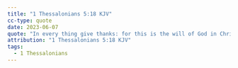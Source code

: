 ```yaml
---
title: "1 Thessalonians 5:18 KJV"
cc-type: quote
date: 2023-06-07
quote: "In every thing give thanks: for this is the will of God in Christ Jesus concerning you."
attribution: "1 Thessalonians 5:18 KJV"
tags:
  - 1 Thessalonians
---
```

